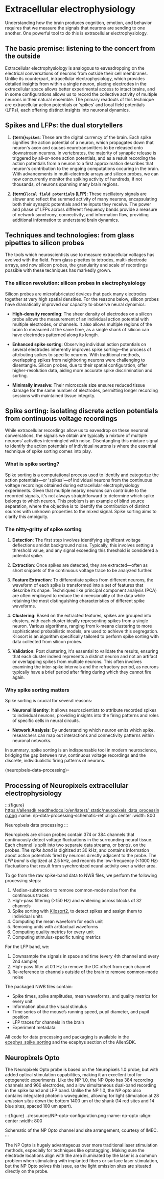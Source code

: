 # Extracellular electrophysiology

Understanding how the brain produces cognition, emotion, and behavior requires
that we measure the signals that neurons are sending to one another. One
powerful tool to do this is extracellular electrophysiology.

## The basic premise: listening to the concert from the outside

Extracellular electrophysiology is analogous to eavesdropping on the electrical
conversations of neurons from outside their cell membranes. Unlike its
counterpart, intracellular electrophysiology, which provides detailed insights
from within a single neuron, placing electrodes in the extracellular space allows
better experimental access to intact brains, and in some configurations allows us
to record the collective activity of multiple neurons in their natural ensemble.
The primary readouts of this technique are extracellular action potentials or
'spikes' and local field potentials (LFPs), each offering distinct insights into
neuronal dynamics.

## Spikes and LFPs: the dual storytellers

1. **{term}`spike`s**: These are the digital currency of the brain. Each spike
   signifies the action potential of a neuron, which propagates down that
   neuron's axon and causes neurotransmitters to be released onto downstream
   neurons. In vertebrates, the majority of synaptic release is triggered by
   all-or-none action potentials, and as a result recording the action
   potentials from a neuron to a first approximation describes that neuron's
   contribution to the ongoing computations occuring in the brain. With
   advancements in multi-electrode arrays and silicon probes, we can now
   concurrently monitor the spiking activity of hundreds, if not thousands, of
   neurons spanning many brain regions.

2. **{term}`local field potential`s (LFP)**: These oscillatory signals are
   slower and reflect the summed activity of many neurons, encapsulating both
   their synaptic potentials and the inputs they receive. The power and phase of
   LFPs across different frequency bands provide a measure of network synchrony,
   connectivity, and information flow, providing additional information to
   understand brain dynamics.

## Techniques and technologies: from glass pipettes to silicon probes

The tools which neuroscientists use to measure extracellular voltages has
evolved with the field. From glass pipettes to tetrodes, multi-electrode arrays,
and now silicon probes, the granularity and scale of recordings possible with
these techniques has markedly grown.

### The silicon revolution: silicon probes in electrophysiology

Silicon probes are microfabricated devices that pack many electrodes together at
very high spatial densities. For the reasons below, silicon probes have
dramatically improved our capacity to observe neural dynamics:

- **High-density recording**: The sheer density of electrodes on a silicon probe
  allows the measurement of an individual action potential with multiple
  electrodes, or channels. It also allows multiple regions of the brain to
  measured at the same time, as a single shank of silicon can have electrodes
  patterned along its length.

- **Enhanced spike sorting**: Observing individual action potentials on several
  electrodes inherently improves spike sorting—the process of attributing spikes
  to specific neurons. With traditional methods, overlapping spikes from
  neighboring neurons were challenging to disentangle. Silicon probes, due to
  their spatial configuration, offer higher-resolution data, aiding more
  accurate spike discrimination and sorting.

- **Minimally invasive**: Their microscale size ensures reduced tissue damage
  for the same number of electrodes, permitting longer recording sessions with
  maintained tissue integrity.

## Spike sorting: isolating discrete action potentials from continuous voltage recordings

While extracellular recordings allow us to eavesdrop on these neuronal
conversations, the signals we obtain are typically a mixture of multiple
neurons' activities intermingled with noise. Disentangling this mixture signal
to identify the action potentials of individual neurons is where the essential
technique of spike sorting comes into play.

### What is spike sorting?

Spike sorting is a computational process used to identify and categorize the
action potentials—or 'spikes'—of individual neurons from the continuous voltage
recordings obtained during extracellular electrophysiology experiments. Given
that multiple nearby neurons can contribute to the recorded signals, it's not
always straightforward to determine which spike belongs to which neuron. This
problem is an example of blind source separation, where the objective is to
identify the contribution of distinct sources with unknown properties to the
mixed signal. Spike sorting aims to clarify this ambiguity.

### The nitty-gritty of spike sorting

1. **Detection**: The first step involves identifying significant voltage
   deflections amidst background noise. Typically, this involves setting a
   threshold value, and any signal exceeding this threshold is considered a
   potential spike.

2. **Extraction**: Once spikes are detected, they are extracted—often as short
   snippets of the continuous voltage trace to be analyzed further.

3. **Feature Extraction**: To differentiate spikes from different neurons, the
   waveform of each spike is transformed into a set of features that describe
   its shape. Techniques like principal component analysis (PCA) are often
   employed to reduce the dimensionality of the data while retaining the most
   distinguishing characteristics of different spike waveforms.

4. **Clustering**: Based on the extracted features, spikes are grouped into
   clusters, with each cluster ideally representing spikes from a single neuron.
   Various algorithms, ranging from k-means clustering to more sophisticated
   probabilistic models, are used to achieve this segregation. Kilosort is an
   algorithm specifically tailored to perform spike sorting with data collected
   from silicon probes.

5. **Validation**: Post clustering, it's essential to validate the results,
   ensuring that each cluster indeed represents a distinct neuron and not an
   artifact or overlapping spikes from multiple neurons. This often involves
   examining the inter-spike intervals and the refractory period, as neurons
   typically have a brief period after firing during which they cannot fire
   again.

### Why spike sorting matters

Spike sorting is crucial for several reasons:

- **Neuronal Identity**: It allows neuroscientists to attribute recorded spikes
  to individual neurons, providing insights into the firing patterns and roles
  of specific cells in neural circuits.

- **Network Analysis**: By understanding which neuron emits which spike,
  researchers can map out interactions and connectivity patterns within neuronal
  networks.

In summary, spike sorting is an indispensable tool in modern neuroscience,
bridging the gap between raw, continuous voltage recordings and the discrete,
individualistic firing patterns of neurons.

(neuropixels-data-processing)=
## Processing of Neuropixels extracellular electrophysiology

:::{figure} https://allensdk.readthedocs.io/en/latest/_static/neuropixels_data_processing.png
:name: np-data-processing-schematic-ref
:align: center
:width: 800

Neuropixels data processing
:::

Neuropixels are silicon probes contain 374 or 384 channels that continuously
detect voltage fluctuations in the surrounding neural tissue. Each channel is
split into two separate data streams, or *bands*, on the probes. The *spike
band* is digitized at 30 kHz, and contains information about action potentials
fired by neurons directly adjacent to the probe. The *LFP band* is digitized at
2.5 kHz, and records the low-frequency (<1000 Hz) fluctuations that result from
synchronized neural activity over a wider area.

To go from the raw spike-band data to NWB files, we perform the following processing steps:

1. Median-subtraction to remove common-mode noise from the continuous traces
2. High-pass filtering (>150 Hz) and whitening across blocks of 32 channels
3. Spike sorting with [Kilosort2](https://github.com/MouseLand/Kilosort), to
   detect spikes and assign them to individual units
4. Computing the mean waveform for each unit
5. Removing units with artifactual waveforms
6. Computing quality metrics for every unit
7. Computing stimulus-specific tuning metrics

For the LFP band, we:

1. Downsample the signals in space and time (every 4th channel and every 2nd sample)
2. High-pass filter at 0.1 Hz to remove the DC offset from each channel
3. Re-reference to channels outside of the brain to remove common-mode noise

The packaged NWB files contain:

* Spike times, spike amplitudes, mean waveforms, and quality metrics for every unit
* Information about the visual stimulus
* Time series of the mouse’s running speed, pupil diameter, and pupil position
* LFP traces for channels in the brain
* Experiment metadata

All code for data processing and packaging is available in the
[ecephys_spike_sorting](https://github.com/alleninstitute/ecephys_spike_sorting)
and the ecephys section of the AllenSDK.

## Neuropixels Opto

The Neuropixels Opto probe is based on the Neuropixels 1.0 probe, but with added optical stimulation capabilities, making it an excellent tool for optogenetic experiments. Like the NP 1.0, the NP Opto has 384 recording channels and 960 electrodes, and allow simultaneous dual-band recording in the spike band and LFP band. Unlike the NP 1.0, the NP opto also contains integrated photonic waveguides, allowing for light stimulation at 28 *emission sites* down the bottom 1400 um of the shank (14 red sites and 14 blue sites, spaced 100 um apart).

:::{figure} ../resources/NP-opto-configuration.png
:name: np-opto
:align: center
:width: 800

Schematic of the NP Opto channel and site arrangement, courtesy of IMEC.
:::

The NP Opto is hugely advantageous over more traditional laser stimulation methods, especially for techniques like optotagging. Making sure the electrode locations align with the area illuminated by the laser is a common problem when stimulating with implanted fibers or surface laser stimulation, but the NP Opto solves this issue, as the light emission sites are situated directly on the probe.
